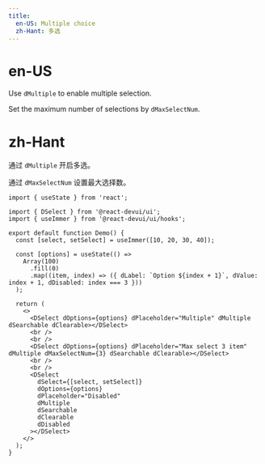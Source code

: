 ```yaml
---
title:
  en-US: Multiple choice
  zh-Hant: 多选
---
```


# en-US

Use `dMultiple` to enable multiple selection.

Set the maximum number of selections by `dMaxSelectNum`.

# zh-Hant

通过 `dMultiple` 开启多选。

通过 `dMaxSelectNum` 设置最大选择数。

```tsx
import { useState } from 'react';

import { DSelect } from '@react-devui/ui';
import { useImmer } from '@react-devui/ui/hooks';

export default function Demo() {
  const [select, setSelect] = useImmer([10, 20, 30, 40]);

  const [options] = useState(() =>
    Array(100)
      .fill(0)
      .map((item, index) => ({ dLabel: `Option ${index + 1}`, dValue: index + 1, dDisabled: index === 3 }))
  );

  return (
    <>
      <DSelect dOptions={options} dPlaceholder="Multiple" dMultiple dSearchable dClearable></DSelect>
      <br />
      <br />
      <DSelect dOptions={options} dPlaceholder="Max select 3 item" dMultiple dMaxSelectNum={3} dSearchable dClearable></DSelect>
      <br />
      <br />
      <DSelect
        dSelect={[select, setSelect]}
        dOptions={options}
        dPlaceholder="Disabled"
        dMultiple
        dSearchable
        dClearable
        dDisabled
      ></DSelect>
    </>
  );
}
```
